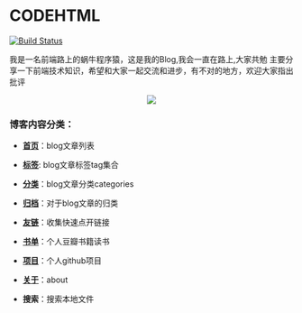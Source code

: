 # CODEHTML

[![Build Status](https://travis-ci.org/nieyafei/nieyafei.github.io.svg?branch=master)](https://travis-ci.org/nieyafei/nieyafei.github.io)

我是一名前端路上的蜗牛程序猿，这是我的Blog,我会一直在路上,大家共勉
主要分享一下前端技术知识，希望和大家一起交流和进步，有不对的地方，欢迎大家指出批评

<div style="text-align: center;"><img src="http://codehtml.cn/images/code.png" /></div>

### 博客内容分类：

- **[首页](http://codehtml.cn/)**：blog文章列表

- **[标签](http://codehtml.cn/tags/)**: blog文章标签tag集合

- **[分类](http://codehtml.cn/categories/)**：blog文章分类categories

- **[归档](http://codehtml.cn/archives/)**：对于blog文章的归类

- **[友链](http://codehtml.cn/links/)**：收集快速点开链接

- **[书单](http://codehtml.cn/books/)**：个人豆瓣书籍读书

- **[项目](http://codehtml.cn/repository/)**：个人github项目

- **[关于](http://codehtml.cn/about/)**：about

- **搜索**：搜索本地文件





